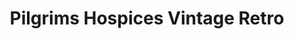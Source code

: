 ---
title: "Pilgrims Hospices Vintage Retro"
url: /canterbury/pilgrims-hospices-vintage-retro/
shop: Kleidung
---